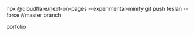 npx @cloudflare/next-on-pages --experimental-minify
git push feslan --force //master branch

porfolio
